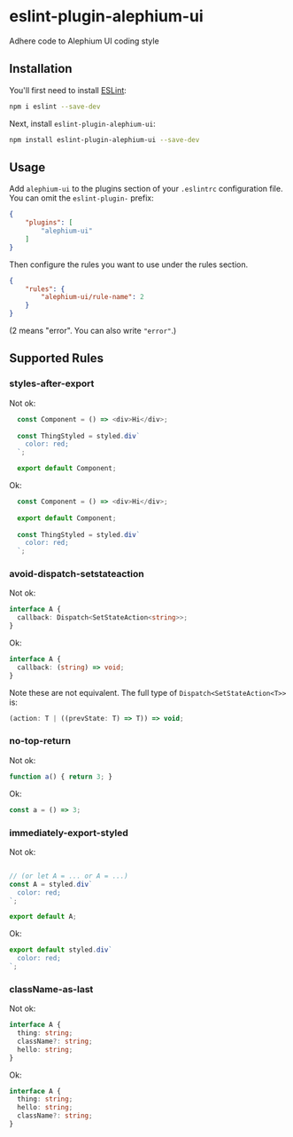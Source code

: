 # eslint-plugin-alephium-ui

Adhere code to Alephium UI coding style

## Installation

You'll first need to install [ESLint](https://eslint.org/):

```sh
npm i eslint --save-dev
```

Next, install `eslint-plugin-alephium-ui`:

```sh
npm install eslint-plugin-alephium-ui --save-dev
```

## Usage

Add `alephium-ui` to the plugins section of your `.eslintrc` configuration file. You can omit the `eslint-plugin-` prefix:

```json
{
    "plugins": [
        "alephium-ui"
    ]
}
```


Then configure the rules you want to use under the rules section.

```json
{
    "rules": {
        "alephium-ui/rule-name": 2
    }
}
```

(2 means "error". You can also write `"error"`.)

## Supported Rules

### styles-after-export

Not ok:

```js
  const Component = () => <div>Hi</div>;
  
  const ThingStyled = styled.div`
    color: red;
  `;

  export default Component;
```

Ok:

```js
  const Component = () => <div>Hi</div>;
  
  export default Component;
  
  const ThingStyled = styled.div`
    color: red;
  `;
```

### avoid-dispatch-setstateaction

Not ok:

```ts
interface A {
  callback: Dispatch<SetStateAction<string>>;
}
```

Ok:

```ts
interface A {
  callback: (string) => void;
}
```

Note these are not equivalent. The full type of `Dispatch<SetStateAction<T>>` is:

```ts
(action: T | ((prevState: T) => T)) => void;
```

### no-top-return

Not ok:

```js
function a() { return 3; }
```

Ok:

```js
const a = () => 3;
```

### immediately-export-styled

Not ok:

```js

// (or let A = ... or A = ...)
const A = styled.div`
  color: red;
`;

export default A;
```

Ok:

```js
export default styled.div`
  color: red;
`;
```

### className-as-last

Not ok:

```ts
interface A {
  thing: string;
  className?: string;
  hello: string;
}
```

Ok:

```ts
interface A {
  thing: string;
  hello: string;
  className?: string;
}
```

